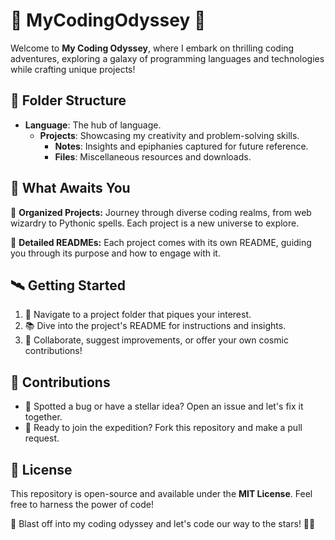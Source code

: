 # 🚀 MyCodingOdyssey 🌟

Welcome to **My Coding Odyssey**, where I embark on thrilling coding adventures, exploring a galaxy of programming languages and technologies while crafting unique projects!

## 📁 Folder Structure


- **Language**: The hub of language.
  - **Projects**: Showcasing my creativity and problem-solving skills.
    - **Notes**: Insights and epiphanies captured for future reference.
     - **Files**: Miscellaneous resources and downloads.

## 🌌 What Awaits You

📂 **Organized Projects:** Journey through diverse coding realms, from web wizardry to Pythonic spells. Each project is a new universe to explore.

📝 **Detailed READMEs:** Each project comes with its own README, guiding you through its purpose and how to engage with it.

## 🛰️ Getting Started

1. 🚀 Navigate to a project folder that piques your interest.
2. 📚 Dive into the project's README for instructions and insights.
3. 🤝 Collaborate, suggest improvements, or offer your own cosmic contributions!

## 🌠 Contributions

- 🐞 Spotted a bug or have a stellar idea? Open an issue and let's fix it together.
- 🌌 Ready to join the expedition? Fork this repository and make a pull request.

## 📜 License

This repository is open-source and available under the **MIT License**. Feel free to harness the power of code!

🚀 Blast off into my coding odyssey and let's code our way to the stars! 🌟🌠